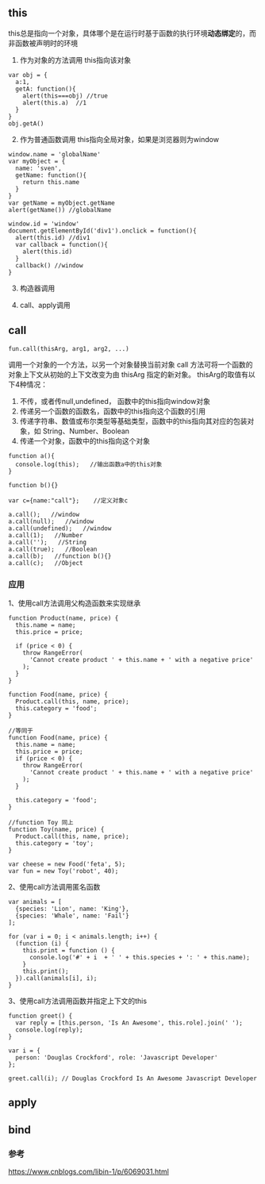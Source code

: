 ## this
this总是指向一个对象，具体哪个是在运行时基于函数的执行环境**动态绑定**的，而非函数被声明时的环境
1. 作为对象的方法调用
this指向该对象
```
var obj = {
  a:1,
  getA: function(){
    alert(this===obj) //true
    alert(this.a)  //1
  }
}
obj.getA()
```
2. 作为普通函数调用
this指向全局对象，如果是浏览器则为window
```
window.name = 'globalName'
var myObject = {
  name: 'sven',
  getName: function(){
    return this.name
  }
}
var getName = myObject.getName
alert(getName()) //globalName

window.id = 'window'
document.getElementById('div1').onclick = function(){
  alert(this.id) //div1
  var callback = function(){
    alert(this.id)
  }
  callback() //window
}
```
3. 构造器调用

4. call、apply调用

## call
```
fun.call(thisArg, arg1, arg2, ...)
```
调用一个对象的一个方法，以另一个对象替换当前对象
call 方法可将一个函数的对象上下文从初始的上下文改变为由 thisArg 指定的新对象。
thisArg的取值有以下4种情况：
1. 不传，或者传null,undefined， 函数中的this指向window对象
2. 传递另一个函数的函数名，函数中的this指向这个函数的引用
3. 传递字符串、数值或布尔类型等基础类型，函数中的this指向其对应的包装对象，如 String、Number、Boolean
4. 传递一个对象，函数中的this指向这个对象
```
function a(){   
  console.log(this);   //输出函数a中的this对象
}       

function b(){}       

var c={name:"call"};    //定义对象c  

a.call();   //window
a.call(null);   //window
a.call(undefined);   //window
a.call(1);   //Number
a.call('');   //String
a.call(true);   //Boolean
a.call(b);   //function b(){}
a.call(c);   //Object
```

### 应用
1、使用call方法调用父构造函数来实现继承
```
function Product(name, price) {
  this.name = name;
  this.price = price;

  if (price < 0) {
    throw RangeError(
      'Cannot create product ' + this.name + ' with a negative price'
    );
  }
}

function Food(name, price) {
  Product.call(this, name, price);
  this.category = 'food';
}

//等同于
function Food(name, price) {
  this.name = name;
  this.price = price;
  if (price < 0) {
    throw RangeError(
      'Cannot create product ' + this.name + ' with a negative price'
    );
  }

  this.category = 'food';
}

//function Toy 同上
function Toy(name, price) {
  Product.call(this, name, price);
  this.category = 'toy';
}

var cheese = new Food('feta', 5);
var fun = new Toy('robot', 40);
```
2、使用call方法调用匿名函数

```
var animals = [
  {species: 'Lion', name: 'King'},
  {species: 'Whale', name: 'Fail'}
];

for (var i = 0; i < animals.length; i++) {
  (function (i) { 
    this.print = function () { 
      console.log('#' + i  + ' ' + this.species + ': ' + this.name); 
    } 
    this.print();
  }).call(animals[i], i);
}
```
3、使用call方法调用函数并指定上下文的this
```
function greet() {
  var reply = [this.person, 'Is An Awesome', this.role].join(' ');
  console.log(reply);
}

var i = {
  person: 'Douglas Crockford', role: 'Javascript Developer'
};

greet.call(i); // Douglas Crockford Is An Awesome Javascript Developer
```

## apply

## bind

### 参考
https://www.cnblogs.com/libin-1/p/6069031.html
